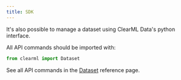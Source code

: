 ```yaml
---
title: SDK
---
```


It's also possible to manage a dataset using ClearML Data's python interface. 

All API commands should be imported with:

```python
from clearml import Dataset
```

See all API commands in the [Dataset](references/sdk/dataset.md) reference page.
